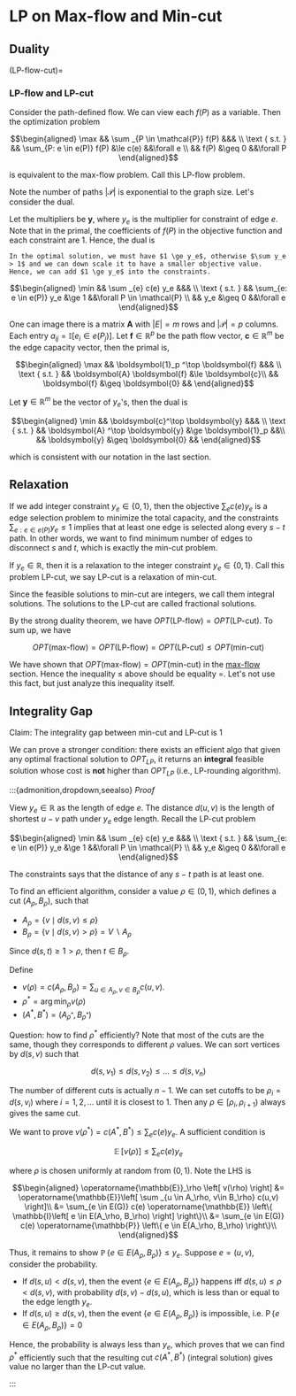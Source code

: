 # LP on Max-flow and Min-cut

## Duality

(LP-flow-cut)=
### LP-flow and LP-cut

Consider the path-defined flow. We can view each $f(P)$ as a variable. Then the optimization problem

$$\begin{aligned}
\max && \sum _{P \in \mathcal{P}} f(P) &&& \\
\text { s.t. }
&& \sum_{P: e \in e(P)} f(P) &\le c(e)  &&\forall e \\
&& f(P) &\geq 0  &&\forall P
\end{aligned}$$

is equivalent to the max-flow problem. Call this LP-flow problem.

Note the number of paths $\left\vert \mathcal{P} \right\vert$ is exponential to the graph size. Let's consider the dual.

Let the multipliers be $\boldsymbol{y}$, where $y_e$ is the multiplier for constraint of edge $e$. Note that in the primal, the coefficients of $f(P)$ in the objective function and each constraint are $1$. Hence, the dual is

```{margin}
In the optimal solution, we must have $1 \ge y_e$, otherwise $\sum y_e > 1$ and we can down scale it to have a smaller objective value. Hence, we can add $1 \ge y_e$ into the constraints.
```

$$\begin{aligned}
\min && \sum _{e} c(e) y_e &&& \\
\text { s.t. }
&& \sum_{e: e \in e(P)} y_e &\ge 1  &&\forall P \in \mathcal{P} \\
&& y_e &\geq 0  &&\forall e
\end{aligned}$$

One can image there is a matrix $\boldsymbol{A}$ with $\left\vert E \right\vert = m$ rows and $\left\vert \mathcal{P} \right\vert = p$ columns. Each entry $a_{ij}=\mathbb{I} [e_i \in e(P_j)]$. Let $\boldsymbol{f} \in \mathbb{R} ^{p}$ be the path flow vector, $\boldsymbol{c} \in \mathbb{R} ^ m$ be the edge capacity vector, then the primal is,

$$\begin{aligned}
\max && \boldsymbol{1}_p ^\top \boldsymbol{f}   &&& \\
\text { s.t. }
&& \boldsymbol{A} \boldsymbol{f}  &\le \boldsymbol{c}\\
&& \boldsymbol{f}  &\geq \boldsymbol{0}  &&
\end{aligned}$$

Let $\boldsymbol{y} \in \mathbb{R} ^{m}$ be the vector of $y_e$'s, then the dual is

$$\begin{aligned}
\min && \boldsymbol{c}^\top  \boldsymbol{y} &&& \\
\text { s.t. }
&& \boldsymbol{A} ^\top \boldsymbol{y}  &\ge \boldsymbol{1}_p   &&\\
&& \boldsymbol{y}  &\geq \boldsymbol{0}   &&
\end{aligned}$$

which is consistent with our notation in the last section.



## Relaxation

If we add integer constraint $y_e \in \left\{ 0,1 \right\}$, then the objective $\sum _{e} c(e) y_e$ is a edge selection problem to minimize the total capacity, and the constraints $\sum_{e: e \in e(P)} y_e \le 1$ implies that at least one edge is selected along every $s-t$ path. In other words, we want to find minimum number of edges to disconnect $s$ and $t$, which is exactly the min-cut problem.

If $y_e \in \mathbb{R}$, then it is a relaxation to the integer constraint $y_e \in \left\{ 0, 1 \right\}$. Call this problem LP-cut, we say LP-cut is a relaxation of min-cut.



Since the feasible solutions to min-cut are integers, we call them integral solutions. The solutions to the LP-cut are called fractional solutions.

By the strong duality theorem, we have $OPT(\text{LP-flow} ) = OPT(\text{LP-cut})$. To sum up, we have

$$
OPT(\text{max-flow} ) = OPT(\text{LP-flow} ) = OPT(\text{LP-cut}) \le OPT(\text{min-cut} )
$$

We have shown that $OPT(\text{max-flow} ) = OPT(\text{min-cut} )$ in the [max-flow](../25-graph-related/31-maximum-flow) section. Hence the inequality $\le$ above should be equality $=$. Let's not use this fact, but just analyze this inequality itself.



## Integrality Gap

Claim: The integrality gap between min-cut and LP-cut is 1

We can prove a stronger condition: there exists an efficient algo that given any optimal fractional solution to $OPT_{LP}$, it returns an **integral** feasible solution whose cost is **not** higher than $OPT_{LP}$ (i.e., LP-rounding algorithm).

:::{admonition,dropdown,seealso} *Proof*

View $y_e \in \mathbb{R}$ as the length of edge $e$. The distance $d(u,v)$ is the length of shortest $u-v$ path under $y_e$ edge length. Recall the LP-cut problem

$$\begin{aligned}
\min && \sum _{e} c(e) y_e &&& \\
\text { s.t. }
&& \sum_{e: e \in e(P)} y_e &\ge 1  &&\forall P \in \mathcal{P} \\
&& y_e &\geq 0  &&\forall e
\end{aligned}$$

The constraints says that the distance of any $s-t$ path is at least one.

To find an efficient algorithm, consider a value $\rho \in (0,1)$, which defines a cut $(A_\rho, B_\rho)$, such that
- $A_\rho = \left\{ v \mid d(s,v) \le \rho \right\}$
- $B_\rho = \left\{ v \mid d(s,v) > \rho \right\} = V \backslash A_\rho$

Since $d(s,t) \ge 1 > \rho$, then $t \in B_\rho$.

Define
- $v(\rho) = c(A_\rho, B_\rho) = \sum _{u \in A_\rho, v\in B_\rho} c(u,v)$.
- $\rho^* = \arg\min _\rho v(\rho)$
- $(A^*, B^*) = (A_{\rho ^*}, B_{\rho ^*})$

Question: how to find $\rho^*$ efficiently? Note that most of the cuts are the same, though they corresponds to different $\rho$ values. We can sort vertices by $d(s,v)$ such that

$$
d(s,v_1) \le d(s,v_2) \le \ldots \le d(s, v_n)
$$

The number of different cuts is actually $n-1$. We can set cutoffs to be $\rho_i = d(s,v_i)$ where $i = 1, 2, \ldots$ until it is closest to 1. Then any $\rho \in [\rho_i, \rho_{i+1})$ always gives the same cut.

We want to prove $v(\rho^*) = c(A^*, B^*) \le \sum_{e} c(e)y_e$. A sufficient condition is

$$
\operatorname{\mathbb{E}} [v(\rho) ]\le \sum_{e} c(e)y_e
$$

where $\rho$ is chosen uniformly at random from $(0,1)$. Note the LHS is


$$\begin{aligned}
\operatorname{\mathbb{E}}_\rho \left[ v(\rho) \right]
&= \operatorname{\mathbb{E}}\left[ \sum _{u \in A_\rho, v\in B_\rho} c(u,v) \right]\\
&= \sum_{e \in E(G)} c(e) \operatorname{\mathbb{E}} \left\{ \mathbb{I}\left[ e \in E(A_\rho, B_\rho) \right] \right\}\\
&= \sum_{e \in E(G)} c(e) \operatorname{\mathbb{P}} \left\{ e \in E(A_\rho, B_\rho)  \right\}\\
\end{aligned}$$

Thus, it remains to show $\operatorname{\mathbb{P}} \left\{ e \in E(A_\rho, B_\rho)  \right\}\le y_e$. Suppose $e=(u, v)$, consider the probability.

- If $d(s, u) < d(s, v)$, then the event $\left\{ e \in E(A_\rho, B_\rho)  \right\}$ happens iff $d(s,u)\le \rho < d(s,v)$, with probability $d(s, v)-d(s, u)$, which is less than or equal to the edge length $y_e$.
- If $d(s, u) \ge d(s, v)$, then the event $\left\{ e \in E(A_\rho, B_\rho)  \right\}$ is impossible, i.e. $\operatorname{P} \left\{ e \in E(A_\rho, B_\rho)  \right\}=0$

Hence, the probability is always less than $y_e$, which proves that we can find $\rho^*$ efficiently such that the resulting cut $c(A^*, B^*)$ (integral solution) gives value no larger than the LP-cut value.

:::
